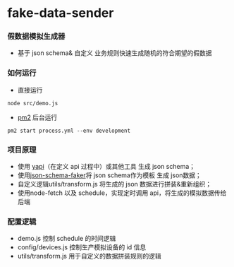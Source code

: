 # fake-data-sender

### 假数据模拟生成器
- 基于 json schema& 自定义 业务规则快速生成随机的符合期望的假数据

### 如何运行
- 直接运行
```
node src/demo.js
```

- [pm2](https://pm2.keymetrics.io/docs/usage/quick-start/) 后台运行
```
pm2 start process.yml --env development
```

### 项目原理
- 使用 [yapi](https://hellosean1025.github.io/yapi/)（在定义 api 过程中）或其他工具 生成 json schema；
- 使用[json-schema-faker](https://github.com/json-schema-faker)将 json schema作为模板 生成 json数据；
- 自定义逻辑utils/transform.js 将生成的 json 数据进行拼装&重新组织；
- 使用node-fetch 以及 schedule，实现定时调用 api，将生成的模拟数据传给后端

### 配置逻辑
- demo.js 控制 schedule 的时间逻辑
- config/devices.js 控制生产模拟设备的 id 信息
- utils/transform.js 用于自定义的数据拼装规则的逻辑



